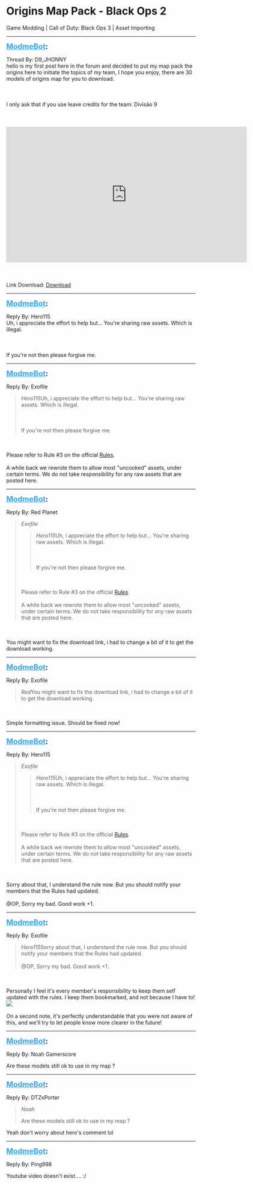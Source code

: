 # Origins Map Pack - Black Ops 2
Game Modding | Call of Duty: Black Ops 3 | Asset Importing

---
<strong style="font-size: 1.4em;"><span style="text-decoration: underline;text-decoration-color: #34a7f9;"><span style="color:#34a7f9;">ModmeBot</span></span>:</strong>

<p>Thread By: D9_JHONNY<br />hello is my first post here in the forum and decided to put my map pack the origins here to initiate the topics of my team, I hope you enjoy, there are 30 models of origins map for you to download.<br /><br /><br /><br />I only ask that if you use leave credits for the team: Divis&#227;o 9<br /><br /><br /><br /><iframe type="text/html" width="640" height="360" src="https://www.youtube.com/embed/ZPmmHLsbatI" frameborder="0"></iframe><br /><br /><br /><br />Link Download: <a href="http://adf.ly/1f7Ios">Download</a></p>

---
<strong style="font-size: 1.4em;"><span style="text-decoration: underline;text-decoration-color: #34a7f9;"><span style="color:#34a7f9;">ModmeBot</span></span>:</strong>

<p>Reply By: Hero115<br />Uh, i appreciate the effort to help but... You&#39;re sharing raw assets. Which is illegal.<br /><br /><br /><br />If you&#39;re not then please forgive me.</p>

---
<strong style="font-size: 1.4em;"><span style="text-decoration: underline;text-decoration-color: #34a7f9;"><span style="color:#34a7f9;">ModmeBot</span></span>:</strong>

<p>Reply By: Exofile<br /><blockquote><em>Hero115</em>Uh, i appreciate the effort to help but... You&#39;re sharing raw assets. Which is illegal.<br /><br /><br /><br />If you&#39;re not then please forgive me.   </blockquote><br /><br />Please refer to Rule #3 on the official <a href="http://aviacreations.com/modme/forum/topic.php?tid=30">Rules</a>.<br /><br />A while back we rewrote them to allow most &quot;uncooked&quot; assets, under certain terms. We do not take responsibility for any raw assets that are posted here.</p>

---
<strong style="font-size: 1.4em;"><span style="text-decoration: underline;text-decoration-color: #34a7f9;"><span style="color:#34a7f9;">ModmeBot</span></span>:</strong>

<p>Reply By: Red Planet<br /><blockquote><em>Exofile</em><blockquote><em>Hero115</em>Uh, i appreciate the effort to help but... You&#39;re sharing raw assets. Which is illegal.<br /><br /><br /><br />If you&#39;re not then please forgive me.   </blockquote><br /><br />Please refer to Rule #3 on the official <a href="http://aviacreations.com/modme/forum/topic.php?tid=30">Rules</a>.<br /><br />A while back we rewrote them to allow most &quot;uncooked&quot; assets, under certain terms. We do not take responsibility for any raw assets that are posted here.</blockquote><br /><br />You might want to fix the download link, i had to change a bit of it to get the download working.</p>

---
<strong style="font-size: 1.4em;"><span style="text-decoration: underline;text-decoration-color: #34a7f9;"><span style="color:#34a7f9;">ModmeBot</span></span>:</strong>

<p>Reply By: Exofile<br /><blockquote><em>Red</em>You might want to fix the download link, i had to change a bit of it to get the download working.</blockquote><br /><br />Simple formatting issue. Should be fixed now!</p>

---
<strong style="font-size: 1.4em;"><span style="text-decoration: underline;text-decoration-color: #34a7f9;"><span style="color:#34a7f9;">ModmeBot</span></span>:</strong>

<p>Reply By: Hero115<br /><blockquote><em>Exofile</em><blockquote><em>Hero115</em>Uh, i appreciate the effort to help but... You&#39;re sharing raw assets. Which is illegal.<br /><br /><br /><br />If you&#39;re not then please forgive me.   </blockquote><br /><br />Please refer to Rule #3 on the official <a href="http://aviacreations.com/modme/forum/topic.php?tid=30">Rules</a>.<br /><br />A while back we rewrote them to allow most &quot;uncooked&quot; assets, under certain terms. We do not take responsibility for any raw assets that are posted here.</blockquote><br /><br />Sorry about that, I understand the rule now. But you should notify your members that the Rules had updated.<br /><br />@OP, Sorry my bad. Good work +1.</p>

---
<strong style="font-size: 1.4em;"><span style="text-decoration: underline;text-decoration-color: #34a7f9;"><span style="color:#34a7f9;">ModmeBot</span></span>:</strong>

<p>Reply By: Exofile<br /><blockquote><em>Hero115</em>Sorry about that, I understand the rule now. But you should notify your members that the Rules had updated.<br /><br />@OP, Sorry my bad. Good work +1.</blockquote><br /><br />Personally I feel it&#39;s every member&#39;s responsibility to keep them self updated with the rules. I keep them bookmarked, and not because I have to! <img style="max-width: 500px;" src="http://aviacreations.com/modme/emoticons/toothlessan.gif"><br /><br />On a second note, it&#39;s perfectly understandable that you were not aware of this, and we&#39;ll try to let people know more clearer in the future!</p>

---
<strong style="font-size: 1.4em;"><span style="text-decoration: underline;text-decoration-color: #34a7f9;"><span style="color:#34a7f9;">ModmeBot</span></span>:</strong>

<p>Reply By: Noah Gamerscore<br /><p style="text-align:left;">Are these models still ok to use in my map ?</p></p>

---
<strong style="font-size: 1.4em;"><span style="text-decoration: underline;text-decoration-color: #34a7f9;"><span style="color:#34a7f9;">ModmeBot</span></span>:</strong>

<p>Reply By: DTZxPorter<br /><blockquote><em>Noah</em><p style="text-align:left;">Are these models still ok to use in my map ?</p></blockquote><p style="text-align:left;">Yeah don&#39;t worry about hero&#39;s comment lol</p></p>

---
<strong style="font-size: 1.4em;"><span style="text-decoration: underline;text-decoration-color: #34a7f9;"><span style="color:#34a7f9;">ModmeBot</span></span>:</strong>

<p>Reply By: Ping998<br /><p style="text-align:left;">Youtube video doesn&#39;t exist.... :/</p></p>
